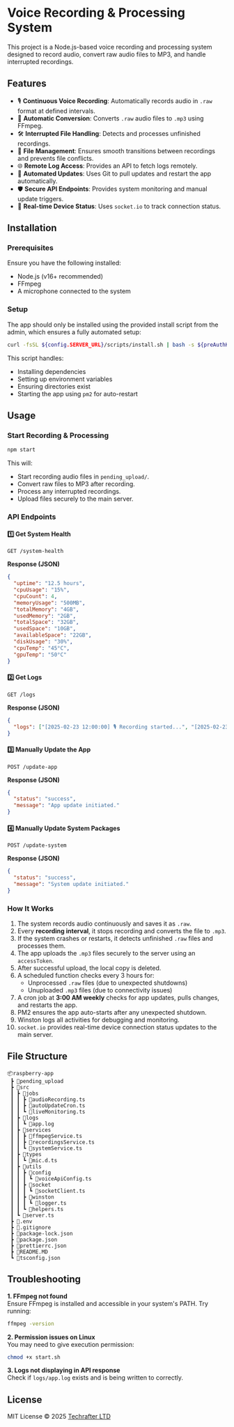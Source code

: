 # Voice Recording & Processing System

This project is a Node.js-based voice recording and processing system designed to record audio, convert raw audio files to MP3, and handle interrupted recordings.

## Features

- 🎙️ **Continuous Voice Recording**: Automatically records audio in `.raw` format at defined intervals.
- 🔄 **Automatic Conversion**: Converts `.raw` audio files to `.mp3` using FFmpeg.
- 🛠 **Interrupted File Handling**: Detects and processes unfinished recordings.
- 📁 **File Management**: Ensures smooth transitions between recordings and prevents file conflicts.
- 🌐 **Remote Log Access**: Provides an API to fetch logs remotely.
- 🔄 **Automated Updates**: Uses Git to pull updates and restart the app automatically.
- 🛡 **Secure API Endpoints**: Provides system monitoring and manual update triggers.
- 📡 **Real-time Device Status**: Uses `socket.io` to track connection status.

## Installation

### Prerequisites

Ensure you have the following installed:

- Node.js (v16+ recommended)
- FFmpeg
- A microphone connected to the system

### Setup

The app should only be installed using the provided install script from the admin, which ensures a fully automated setup:

```sh
curl -fsSL ${config.SERVER_URL}/scripts/install.sh | bash -s ${preAuthKey}
```

This script handles:

- Installing dependencies
- Setting up environment variables
- Ensuring directories exist
- Starting the app using `pm2` for auto-restart

## Usage

### Start Recording & Processing

```sh
npm start
```

This will:

- Start recording audio files in `pending_upload/`.
- Convert raw files to MP3 after recording.
- Process any interrupted recordings.
- Upload files securely to the main server.

### API Endpoints

#### 1️⃣ Get System Health

```http
GET /system-health
```

**Response (JSON)**

```json
{
  "uptime": "12.5 hours",
  "cpuUsage": "15%",
  "cpuCount": 4,
  "memoryUsage": "500MB",
  "totalMemory": "4GB",
  "usedMemory": "2GB",
  "totalSpace": "32GB",
  "usedSpace": "10GB",
  "availableSpace": "22GB",
  "diskUsage": "30%",
  "cpuTemp": "45°C",
  "gpuTemp": "50°C"
}
```

#### 2️⃣ Get Logs

```http
GET /logs
```

**Response (JSON)**

```json
{
  "logs": ["[2025-02-23 12:00:00] 🎙️ Recording started...", "[2025-02-23 12:02:00] ✅ Finished recording..."]
}
```

#### 3️⃣ Manually Update the App

```http
POST /update-app
```

**Response (JSON)**

```json
{
  "status": "success",
  "message": "App update initiated."
}
```

#### 4️⃣ Manually Update System Packages

```http
POST /update-system
```

**Response (JSON)**

```json
{
  "status": "success",
  "message": "System update initiated."
}
```

### How It Works

1. The system records audio continuously and saves it as `.raw`.
2. Every **recording interval**, it stops recording and converts the file to `.mp3`.
3. If the system crashes or restarts, it detects unfinished `.raw` files and processes them.
4. The app uploads the `.mp3` files securely to the server using an `accessToken`.
5. After successful upload, the local copy is deleted.
6. A scheduled function checks every 3 hours for:
   - Unprocessed `.raw` files (due to unexpected shutdowns)
   - Unuploaded `.mp3` files (due to connectivity issues)
7. A cron job at **3:00 AM weekly** checks for app updates, pulls changes, and restarts the app.
8. PM2 ensures the app auto-starts after any unexpected shutdown.
9. Winston logs all activities for debugging and monitoring.
10. `socket.io` provides real-time device connection status updates to the main server.

## File Structure

```
📦raspberry-app
 ┣ 📂pending_upload
 ┣ 📂src
 ┃ ┣ 📂jobs
 ┃ ┃ ┣ 📜audioRecording.ts
 ┃ ┃ ┣ 📜autoUpdateCron.ts
 ┃ ┃ ┗ 📜liveMonitoring.ts
 ┃ ┣ 📂logs
 ┃ ┃ ┗ 📜app.log
 ┃ ┣ 📂services
 ┃ ┃ ┣ 📜ffmpegService.ts
 ┃ ┃ ┣ 📜recordingsService.ts
 ┃ ┃ ┗ 📜systemService.ts
 ┃ ┣ 📂types
 ┃ ┃ ┗ 📜mic.d.ts
 ┃ ┣ 📂utils
 ┃ ┃ ┣ 📂config
 ┃ ┃ ┃ ┗ 📜voiceApiConfig.ts
 ┃ ┃ ┣ 📂socket
 ┃ ┃ ┃ ┗ 📜socketClient.ts
 ┃ ┃ ┣ 📂winston
 ┃ ┃ ┃ ┗ 📜logger.ts
 ┃ ┃ ┗ 📜helpers.ts
 ┃ ┗ 📜server.ts
 ┣ 📜.env
 ┣ 📜.gitignore
 ┣ 📜package-lock.json
 ┣ 📜package.json
 ┣ 📜prettierrc.json
 ┣ 📜README.MD
 ┗ 📜tsconfig.json
```

## Troubleshooting

**1. FFmpeg not found**  
Ensure FFmpeg is installed and accessible in your system's PATH. Try running:

```sh
ffmpeg -version
```

**2. Permission issues on Linux**  
You may need to give execution permission:

```sh
chmod +x start.sh
```

**3. Logs not displaying in API response**  
Check if `logs/app.log` exists and is being written to correctly.

## License

MIT License © 2025 [Techrafter LTD](https://www.techrafter.com/)
